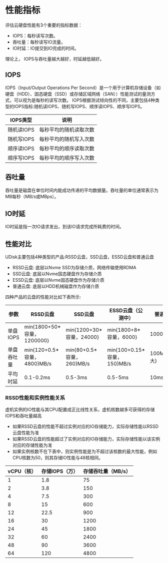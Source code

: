 

# 性能指标

评估云硬盘性能有3个重要的指标数据：

  - IOPS：每秒读写次数。
  - 吞吐量：每秒读写IO流量。
  - IO时延：IO提交到IO完成的时间。

理论上， IOPS与吞吐量越大越好，时延越低越好。

## IOPS

IOPS（Input/Output Operations Per
Second）是一个用于计算机存储设备（如硬盘（HDD）、固态硬盘（SSD）或存储区域网络（SAN））性能测试的量测方式，可以视为是每秒的读写次数。
IOPS根据测试倾向性的不同，主要包括4种类型的IOPS指标:随机读IOPS、随机写IOPS、顺序读IOPS、顺序写IOPS。

| IOPS类型  | 说明          |
| ------- | ----------- |
| 随机读IOPS | 每秒平均的随机读取次数 |
| 随机写IOPS | 每秒平均的随机写入次数 |
| 顺序读IOPS | 每秒平均的顺序读取次数 |
| 顺序写IOPS | 每秒平均的顺序写入次数 |

## 吞吐量

吞吐量是磁盘在单位时间内能成功传递的平均数据量。吞吐量的单位通常表示为MB每秒（MB/s或MBps）。

## IO时延

IO时延是指一次IO请求发出，到该IO请求完成所耗费的时间。

## 性能对比

UDisk主要包括4种类型的产品:RSSD云盘，SSD云盘，ESSD云盘和普通云盘

* RSSD云盘: 底层以Nvme SSD为存储介质，网络传输使用RDMA 
* SSD云盘: 底层以Nvme固态硬盘作为存储介质
* ESSD云盘: 底层以Nvme固态硬盘作为存储介质 
* 普通云盘: 底层以HDD机械磁盘作为存储介质

四种产品的云盘的性能对比如下表所示:

| 参数     | RSSD云盘                 | SSD云盘                     | ESSD云盘（公测中）        | 普通云盘        |
| ------ | --------------------------- | ------------------------- | ------------------------- | ----------- |
| 单盘IOPS | min{1800+50* 容量，1200000}  | min{1200+30* 容量，24000}  | min{1800+8* 容量，6000} | 1000(峰值)    |
| 单盘吞吐量  | min{120+0.5* 容量，4800}MB/s | min{80+0.5* 容量，260}MB/s | min{100+0.15* 容量，150}MB/s | 100MB/s(最大) |
| 平均时延   | 0.1-0.2ms                   | 0.5-3ms                   | 0.5-5ms                   | 10ms        |


### RSSD性能和实例性能关系

虚机实例的IO性能与其CPU配置成正比线性关系，虚机核数越多可获得的存储IOPS和吞吐量越高

* 如果RSSD云盘的性能不超过实例对应的IO存储能力，实际存储性能以RSSD云盘性能为准
* 如果RSSD云盘的性能超过了实例对应的IO存储能力，实际存储性能以该实例对应的存储性能为准
* 如果实例核数不在下表中，则实例性能是为不超过该核数的最大性能，例如CPU核数为50，则其存储IO性能与48核相同。

|vCPU（核） |存储IOPS（万）|存储吞吐量（MB/s）|
| ------ |-----| ------ |
| 1 |1.8|75|
| 2 |3.8|150|
| 4 |7.5|300|
| 8 |15|600|
| 12 |22.5|900|
| 16 |30|1200|
| 24 |45|1800|
| 32 |60|2400|
| 48 |90|3600|
| 64 |120|4800|

